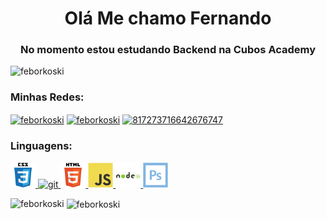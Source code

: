 <h1 align="center">Olá Me chamo Fernando</h1>
<h3 align="center">No momento estou estudando Backend na Cubos Academy</h3>

<p align="left"> <img src="https://komarev.com/ghpvc/?username=feborkoski&label=Profile%20views&color=0e75b6&style=flat-square" alt="feborkoski" /> </p>

<h3 align="left">Minhas Redes:</h3>
<p align="left">
<a href="https://linkedin.com/in/feborkoski" target="blank"><img align="center" src="https://raw.githubusercontent.com/rahuldkjain/github-profile-readme-generator/master/src/images/icons/Social/linked-in-alt.svg" alt="feborkoski" height="30" width="40" /></a>
<a href="https://instagram.com/feborkoski" target="blank"><img align="center" src="https://raw.githubusercontent.com/rahuldkjain/github-profile-readme-generator/master/src/images/icons/Social/instagram.svg" alt="feborkoski" height="30" width="40" /></a>
<a href="https://discord.gg/817273716642676747" target="blank"><img align="center" src="https://raw.githubusercontent.com/rahuldkjain/github-profile-readme-generator/master/src/images/icons/Social/discord.svg" alt="817273716642676747" height="30" width="40" /></a>
</p>

<h3 align="left">Linguagens:</h3>
<p align="left"> <a href="https://www.w3schools.com/css/" target="_blank" rel="noreferrer"> <img src="https://raw.githubusercontent.com/devicons/devicon/master/icons/css3/css3-original-wordmark.svg" alt="css3" width="40" height="40"/> </a> <a href="https://git-scm.com/" target="_blank" rel="noreferrer"> <img src="https://www.vectorlogo.zone/logos/git-scm/git-scm-icon.svg" alt="git" width="40" height="40"/> </a> <a href="https://www.w3.org/html/" target="_blank" rel="noreferrer"> <img src="https://raw.githubusercontent.com/devicons/devicon/master/icons/html5/html5-original-wordmark.svg" alt="html5" width="40" height="40"/> </a> <a href="https://developer.mozilla.org/en-US/docs/Web/JavaScript" target="_blank" rel="noreferrer"> <img src="https://raw.githubusercontent.com/devicons/devicon/master/icons/javascript/javascript-original.svg" alt="javascript" width="40" height="40"/> </a> <a href="https://nodejs.org" target="_blank" rel="noreferrer"> <img src="https://raw.githubusercontent.com/devicons/devicon/master/icons/nodejs/nodejs-original-wordmark.svg" alt="nodejs" width="40" height="40"/> </a> <a href="https://www.photoshop.com/en" target="_blank" rel="noreferrer"> <img src="https://raw.githubusercontent.com/devicons/devicon/master/icons/photoshop/photoshop-line.svg" alt="photoshop" width="40" height="40"/> </a> </p>

<p><img align="left" src="https://github-readme-stats.vercel.app/api/top-langs?username=feborkoski&show_icons=true&theme=dark&locale=en&layout=compact" alt="feborkoski" /></p>

<p>&nbsp;<img align="center" src="https://github-readme-stats.vercel.app/api?username=feborkoski&show_icons=true&theme=dark&locale=en" alt="feborkoski" /></p>
